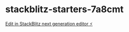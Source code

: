 # stackblitz-starters-7a8cmt

[Edit in StackBlitz next generation editor ⚡️](https://stackblitz.com/~/github.com/JacobSidanov/stackblitz-starters-7a8cmt)